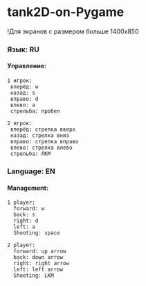 # tank2D-on-Pygame
!Для экранов с размером больше 1400x850
### Язык: RU
#### Управление:
   ```
   1 игрок:
    вперёд: w
    назад: s
    вправо: d
    влево: a
    стрельба: пробел
    
  2 игрок:
    вперёд: стрелка вверх
    назад: стрелка вниз
    вправо: стрелка вправо
    влево: стрелка влево
    стрельба: ЛКМ
  ```
    
### Language: EN
#### Management:
  ```
  1 player:
    forward: w
    back: s
    right: d
    left: a
    Shooting: space
    
  2 player:
    forward: up arrow
    back: down arrow
    right: right arrow
    left: left arrow
    Shooting: LKM
  ```
